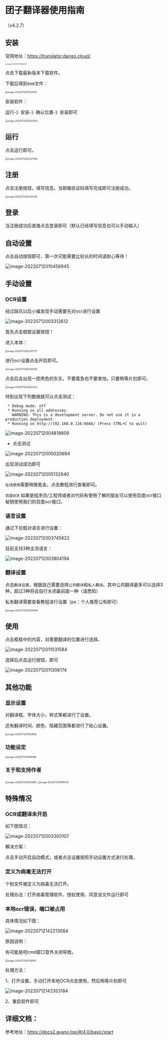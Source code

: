# 团子翻译器使用指南

（v4.2.7）

## 安装

官网地址：https://translator.dango.cloud/

<img src="image/image-20220712001638544.png" alt="image-20220712001638544" style="zoom: 33%;" />

点击下载最新版本下载软件。

下载后得到exe文件：

<img src="image/image-20220712001722852.png" alt="image-20220712001722852" style="zoom:50%;" />

安装软件：

运行-》安装-》确认位置-》安装即可

<img src="image/image-20220712002052833.png" alt="image-20220712002052833" style="zoom:50%;" />

## 运行

点击运行即可。

<img src="image/image-20220712002227546.png" alt="image-20220712002227546" style="zoom:50%;" />

## 注册

点击注册按钮，填写信息。当邮箱验证码填写完成即可注册成功。

<img src="image/image-20220712002341236.png" alt="image-20220712002341236" style="zoom:50%;" />

## 登录

当注册成功后直接点击登录即可（默认已经填写信息也可以手动输入）

## 自动设置

点击自动按钮即可，第一次可能需要比较长的时间请耐心等待！

![image-20220712010456945](image/image-20220712010456945.png)

## 手动设置

### OCR设置

经过踩坑以后小编发现手动需要先对ocr进行设置

![image-20220712003312612](image/image-20220712003312612.png)

首先点击框框设置按钮！

进入本体：

<img src="image/image-20220712003347771.png" alt="image-20220712003347771" style="zoom:50%;" />

进行ocr设置点击开启即可。

<img src="image/image-20220712004348210.png" alt="image-20220712004348210" style="zoom:50%;" />

点击后会出现一团黑色的东东，不要着急也不要害怕，只要稍等片刻即可。

<img src="image/image-20220712004623221.png" alt="image-20220712004623221" style="zoom:50%;" />

待到出现下列数据就可以点击测试：

```
 * Debug mode: off
 * Running on all addresses.
   WARNING: This is a development server. Do not use it in a production deployment.
 * Running on http://192.168.0.116:6666/ (Press CTRL+C to quit)
```

![image-20220712004818809](image/image-20220712004818809.png)

*   点击测试

![image-20220712005020694](image/image-20220712005020694.png)

出现测试成功即可

![image-20220712005132640](image/image-20220712005132640.png)

`在线使用`需要稍微氪金，点击教程进行查看即可。

`百度OCR` 如果是程序员/工程师或者对代码有使用了解的朋友可以使用百度ocr接口秘钥使用我们的百度ocr接口。



### 语言设置

通过下拉框对语言进行设置：

![image-20220712003745622](image/image-20220712003745622.png)

目前支持3种主流语言：

![image-20220712003804194](image/image-20220712003804194.png)

### 翻译设置

点击`翻译设置`，根据自己需要选择`公共翻译`和`私人翻译`。其中公共翻译最多可以选择3种，超过3种将会自行关闭最前面一种（请悉知）

私有翻译需要查看教程进行设置（ps：个人推荐公有即可）

<img src="image/image-20220712003924048.png" alt="image-20220712003924048" style="zoom:50%;" />



## 使用

点击框框中的内容，对需要翻译的位置进行选择。

![image-20220712011031584](image/image-20220712011031584.png)

选择后点击运行按钮，即可

![image-20220712011306174](image/image-20220712011306174.png)

## 其他功能

### 显示设置

对翻译框、字体大小，样式等都进行了设置。

还有翻译时间、颜色、隐藏范围等都进行了贴心设置。

<img src="image/image-20220712011503656.png" alt="image-20220712011503656" style="zoom:50%;" />

### 功能设定

<img src="image/image-20220712011858186.png" alt="image-20220712011858186" style="zoom:50%;" />

### 关于和支持作者

<img src="image/image-20220712141604585.png" alt="image-20220712141604585" style="zoom:50%;" />

<img src="image/image-20220712141619704.png" alt="image-20220712141619704" style="zoom:50%;" />

## 特殊情况

### OCR或翻译未开启

如下图情况：

![image-20220712003300107](image/image-20220712003300107.png)

解决方案：

点击手动开启自动模式，或者点击设置按照手动设置方式进行处理。

### 定义为病毒无法打开

个别文件被定义为病毒无法打开。

处理办法：打开病毒管理软件，授权使用，同意该文件运行即可

### 本地ocr错误，端口被占用

具体情况如下图：

![image-20220712142213064](image/image-20220712142213064.png)

原因说明：

有可能是吧cmd窗口意外关闭导致。

<img src="image/image-20220712142148510.png" alt="image-20220712142148510" style="zoom:50%;" />

处理方法：

1、打开设置，手动打开本地OCR点击使用，然后稍等片刻即可

![image-20220712142353184](image/image-20220712142353184.png)

2、重启软件即可

## 详细文档：

参考地址：https://docs2.ayano.top/#/4.0/basic/start


